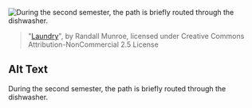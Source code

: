 ![During the second semester, the path is briefly routed through the dishwasher.](https://imgs.xkcd.com/comics/laundry.png)
> "[Laundry](https://xkcd.com/1066/)", by Randall Munroe, licensed under Creative Commons Attribution-NonCommercial 2.5 License

## Alt Text
During the second semester, the path is briefly routed through the dishwasher.
